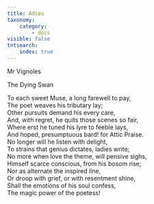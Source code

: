 ```yaml
---
title: Adieu
taxonomy:
    category:
        - docs
visible: false
tntsearch:
    index: true
---
```


<div class="author">Mr Vignoles</div>

<span class="pencil">The Dying Swan</span>

To each sweet Muse, a long farewell to pay,  
The poet weaves his tributary lay;  
Other pursuits demand his every care,  
And, with regret, he quits those scenes so fair,  
Where erst he tuned his lyre to feeble lays,  
And hoped, presumptuous bard! for Attic Praise.  
No longer will he listen with delight,  
To strains that genius dictates, ladies write;  
No more when love the theme, will pensive sighs,  
Himself scarce conscious, from his bosom rise;  
Nor as alternate the inspired line,  
Or droop with grief, or with resentment shine,  
Shall the emotions of his soul confess,  
The magic power of the poetess!